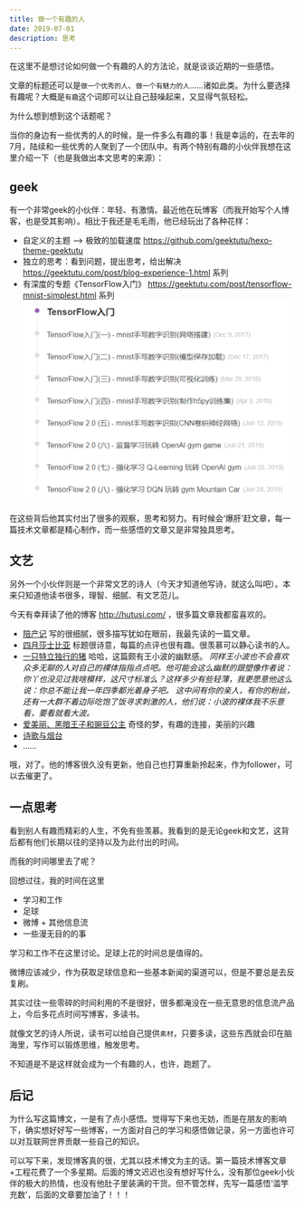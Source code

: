 ```yaml
---
title: 做一个有趣的人
date: 2019-07-01
description: 思考 
---
```


在这里不是想讨论如何做一个有趣的人的方法论，就是谈谈近期的一些感悟。

文章的标题还可以是`做一个优秀的人`、`做一个有魅力的人`......诸如此类。为什么要选择有趣呢？大概是`有趣`这个词即可以让自己鼓噪起来，又显得气氛轻松。

为什么想到想到这个话题呢？

当你的身边有一些优秀的人的时候，是一件多么有趣的事！我是幸运的，在去年的7月，陆续和一些优秀的人聚到了一个团队中。有两个特别有趣的小伙伴我想在这里介绍一下（也是我做出本文思考的来源）：

## geek

有一个非常geek的小伙伴：年轻、有激情。最近他在玩博客（而我开始写个人博客，也是受其影响）。相比于我还是毛毛雨，他已经玩出了各种花样：
- 自定义的主题 --> 极致的加载速度
  https://github.com/geektutu/hexo-theme-geektutu
- 独立的思考：看到问题，提出思考，给出解决
  https://geektutu.com/post/blog-experience-1.html 系列
- 有深度的专题《TensorFlow入门》
  https://geektutu.com/post/tensorflow-mnist-simplest.html 系列
  ![TensorFlow入门](20190701_essay/tensorflow2.0-dj.png)

在这些背后他其实付出了很多的观察，思考和努力。有时候会‘爆肝’赶文章，每一篇技术文章都是精心制作，而一些感悟的文章又是非常独具思考。

## 文艺

另外一个小伙伴则是一个非常文艺的诗人（今天才知道他写诗，就这么叫吧）。本来只知道他读书很多，理智、细腻、有文艺范儿。

今天有幸拜读了他的博客 http://hutusi.com/ ，很多篇文章我都蛮喜欢的。
- [陪产记](http://hutusi.com/blog/2015/06/21/paternity) 写的很细腻，很多描写犹如在眼前，我最先读的一篇文章。
- [四月莎士比亚](http://hutusi.com/blog/2010/08/22/shakespeare) 标题很诗意，每篇的点评也很有趣。很羡慕可以静心读书的人。
- [一只特立独行的猪](http://hutusi.com/blog/2007/04/11/wangxiaobo) 哈哈，这篇颇有王小波的幽默感。
  *同样王小波也不会喜欢众多无聊的人对自己的裸体指指点点吧。他可能会这么幽默的跟塑像作者说：你丫也没见过我啥模样，这尺寸标准么？这样多少有些轻薄，我更愿意他这么说：你总不能让我一年四季都光着身子吧。*
  *这中间有你的亲人，有你的粉丝，还有一大群不着边际吃饱了饭寻求刺激的人，他们说：小波的裸体我不乐意看，要看就看大波。*
- [爱美丽、黑暗王子和豌豆公主](http://hutusi.com/blog/2007/03/04/dream) 奇怪的梦，有趣的连接，美丽的兴趣
- [诗歌与烟台](http://hutusi.com/blog/2007/02/27/yantai) 
- ......


哦，对了。他的博客很久没有更新，他自己也打算重新拎起来，作为follower，可以去催更了。

## 一点思考

看到别人有趣而精彩的人生，不免有些羡慕。我看到的是无论geek和文艺，这背后都有他们长期以往的坚持以及为此付出的时间。

而我的时间哪里去了呢？

回想过往，我的时间在这里
- 学习和工作
- 足球
- 微博 + 其他信息流
- 一些漫无目的的事

学习和工作不在这里讨论。足球上花的时间总是值得的。

微博应该减少，作为获取足球信息和一些基本新闻的渠道可以，但是不要总是去反复刷。

其实过往一些零碎的时间利用的不是很好，很多都淹没在一些无意思的信息流产品上，今后多花点时间写博客，多读书。

就像文艺的诗人所说，读书可以给自己提供`素材`，只要多读，这些东西就会印在脑海里，写作可以锻炼思维，触发思考。

不知道是不是这样就会成为一个有趣的人，也许，跑题了。

## 后记

为什么写这篇博文，一是有了点小感悟。觉得写下来也无妨，而是在朋友的影响下，确实想好好写一些博客，一方面对自己的学习和感悟做记录，另一方面也许可以对互联网世界贡献一些自己的知识。

可以写下来，发现博客真的很，尤其以技术博文为主的话。第一篇技术博客文章+工程花费了一个多星期。后面的博文迟迟也没有想好写什么，没有那位geek小伙伴的极大的热情，也没有他肚子里装满的干货。但不管怎样，先写一篇感悟‘滥竽充数’，后面的文章要加油了！！！
